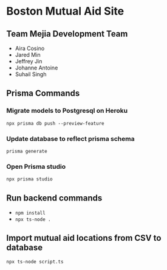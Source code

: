 # Boston Mutual Aid Site

## Team Mejia Development Team

* Aira Cosino
* Jared Min
* Jeffrey Jin
* Johanne Antoine
* Suhail Singh

## Prisma Commands
### Migrate models to Postgresql on Heroku
`npx prisma db push --preview-feature`
### Update database to reflect prisma schema
`prisma generate`
### Open Prisma studio
`npx prisma studio`

## Run backend commands
* `npm install`
* `npx ts-node .`

## Import mutual aid locations from CSV to database
`npx ts-node script.ts`
